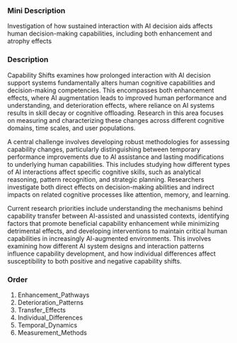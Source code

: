 ### Mini Description

Investigation of how sustained interaction with AI decision aids affects human decision-making capabilities, including both enhancement and atrophy effects

### Description

Capability Shifts examines how prolonged interaction with AI decision support systems fundamentally alters human cognitive capabilities and decision-making competencies. This encompasses both enhancement effects, where AI augmentation leads to improved human performance and understanding, and deterioration effects, where reliance on AI systems results in skill decay or cognitive offloading. Research in this area focuses on measuring and characterizing these changes across different cognitive domains, time scales, and user populations.

A central challenge involves developing robust methodologies for assessing capability changes, particularly distinguishing between temporary performance improvements due to AI assistance and lasting modifications to underlying human capabilities. This includes studying how different types of AI interactions affect specific cognitive skills, such as analytical reasoning, pattern recognition, and strategic planning. Researchers investigate both direct effects on decision-making abilities and indirect impacts on related cognitive processes like attention, memory, and learning.

Current research priorities include understanding the mechanisms behind capability transfer between AI-assisted and unassisted contexts, identifying factors that promote beneficial capability enhancement while minimizing detrimental effects, and developing interventions to maintain critical human capabilities in increasingly AI-augmented environments. This involves examining how different AI system designs and interaction patterns influence capability development, and how individual differences affect susceptibility to both positive and negative capability shifts.

### Order

1. Enhancement_Pathways
2. Deterioration_Patterns
3. Transfer_Effects
4. Individual_Differences
5. Temporal_Dynamics
6. Measurement_Methods
